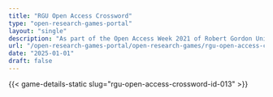```yaml
---
title: "RGU Open Access Crossword"
type: "open-research-games-portal"
layout: "single"
description: "As part of the Open Access Week 2021 of Robert Gordon University Aberdeen, a series of mini-games were created with overarching open science themes. This one..."
url: "/open-research-games-portal/open-research-games/rgu-open-access-crossword-id-013/"
date: "2025-01-01"
draft: false
---
```


{{< game-details-static slug="rgu-open-access-crossword-id-013" >}}
